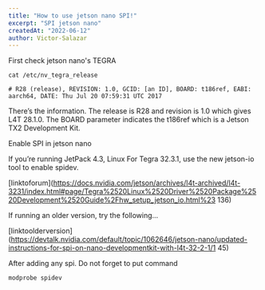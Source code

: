 ```yaml
---
title: "How to use jetson nano SPI!"
excerpt: "SPI jetson nano"
createdAt: "2022-06-12"
author: Victor-Salazar
---
```


First check jetson nano's TEGRA
```
cat /etc/nv_tegra_release
```

```
# R28 (release), REVISION: 1.0, GCID: [an ID], BOARD: t186ref, EABI: aarch64, DATE: Thu Jul 20 07:59:31 UTC 2017
```

There’s the information. The release is R28 and revision is 1.0 which gives L4T 28.1.0. The BOARD parameter indicates the t186ref which is a Jetson TX2 Development Kit.


Enable SPI in jetson nano 

If you’re running JetPack 4.3, Linux For Tegra 32.3.1, use the new jetson-io tool to enable spidev.

[linktoforum](https://docs.nvidia.com/jetson/archives/l4t-archived/l4t-3231/index.html#page/Tegra%2520Linux%2520Driver%2520Package%2520Development%2520Guide%2Fhw_setup_jetson_io.html%23 136)

If running an older version, try the following…

[linktoolderversion](https://devtalk.nvidia.com/default/topic/1062646/jetson-nano/updated-instructions-for-spi-on-nano-developmentkit-with-l4t-32-2-1/1 45)

After adding any spi. Do not forget to put command

```
modprobe spidev
```

